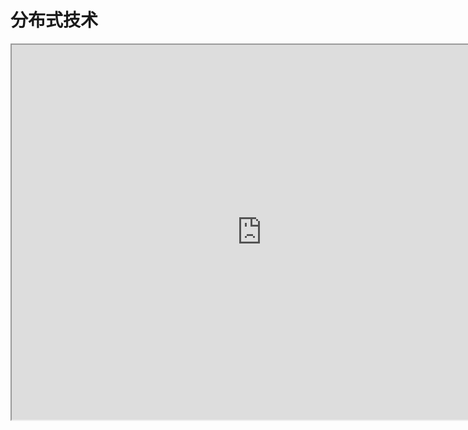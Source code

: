 # 分布式技术

<iframe src="https://cc.163.com/act/m/daily/iframeplayer/?id=64818ee9c31a9c0f360dc5fc" width="800" height="600" allow="fullscreen"/>

由于开服工具2.0使用的是Spigot服务端。该服务端的主要游戏逻辑都放在单一线程内进行处理。

在CPU单核性能的限制下，如果单服务器承载玩家数量较多的情况下，就非常有可能会造成卡顿。

因此推荐将玩家通过代理端，分发给不同的除了游戏数据之外完全一致的服务器进行游戏。

下面将介绍几个常用的玩法服务器的架设方式，来介绍如何更合理的使用硬件资源。

## 小游戏服

- 某玩法
  - 地图A
    - 服务器1
      - 游戏1
      - 游戏2
      - 游戏3
    - 服务器2
      - 游戏4
      - 游戏5
  - 地图B
    - 服务器3
      - 游戏6
      - 游戏7
    - 服务器4
      - 游戏8
      - 游戏9

在小游戏服的架构中，可以根据某个玩法对CPU性能的消耗，估算出单一服务器进程能承载的玩家最大玩家数，再在单一服务器下，开设n个游戏房间，来提高单台机器的玩家承载能力。

## RPG服

- 主城服
  - 服务器1
  - 服务器2
- 区域A
  - 服务器3
  - 服务器4
- 区域B
  - 服务器5
- 副本1
  - 服务器6
  - 服务器7
- 副本2
  - 服务器8
  - 服务器9

在RPG类游戏玩法服务器的架构中，可以考虑将玩家在线量较大的服务器进行水平拓展，复制出n个完全相同的服务器，这些服务器共享玩家的数据，通过代理服进行负载均衡。



## 性能观察

在确定好架构之后，还需要对服务器性能进行观察，合理调整每个服务器的最大人数，降低服务器的压力。

### TPS

服务器TPS是衡量服务器流畅度的指标之一，它代表了每秒钟服务端程序运行了多少个游戏刻。服务器在最理想情况下，每秒应运行20个游戏刻，即最理想的TPS值为20。我们可以依靠TPS对服务器流畅度量化，在TPS值低于15时，玩家会有很明显的卡顿感。

在Spigot服务端中，可以以管理员身份输入`/tps`指令来查看服务器TPS。

在服务器TPS较低时，就需要依靠工具来对卡顿进行检查。在这里仅介绍spigot原生支持的timings进行检查。

### timings

timings是spigot服务端原生提供的一个性能追踪工具。使用它可以对服务端运行的耗时进行检查。

使用步骤

- 服务器卡顿情况下，输入`/timings on`
- 等待几分钟，输入`/timings paste`
- 访问`/timings paste`给出的链接，对性能进行分析。

具体参数含义，可以参考[文档](https://www.spigotmc.org/wiki/timings/)。打开timings指令提供的链接

- 如果主要占用时间较多的项目是插件逻辑。建议对插件逻辑进行检查，避免在主线程上进行I/O、网络操作，尽可能的优化插件算法，减少时间复杂度。
- 如果主要占用时间较多的项目是游戏原生逻辑，则需要对应去检查是否有玩家恶意利用游戏漏洞、使用高频红石等等。并使用插件对此类行为进行一定限度的限制。

如果在上述方面都以已经无法进行优化，那么在不魔改服务端内核的情况下，已经达到了CPU单核性能所能承载的最大人数。可以分别测试不同人数下，TPS的数值，推算出一个可以让TPS稳定在19+的人数数值。并限制单服务器最大在线人数。

对于单服多游戏的小游戏架构同理，可以估算出最大在线人数，再除以每局游戏最大人数，计算出一个服务器可以部署多少个游戏。或者可以修改匹配算法，让单服务器同时最多承载一局游戏，把单核性能发挥到极致。

> 例如起床战争玩法，一个服务器进程提供3个维度进行游戏，服务器启动时，注册3个不同维度的房间。
>
> 匹配算法，优先匹配没有任何运行中的维度的服务器，分配玩家。
>
> 这样每个玩家进入的服务器，都只有玩家所在维度的房间是有人的。
>
> 当3个维度房间全部消耗殆尽后，重启服务器并重置地图。



除此之外，我们还需要预估出让玩家流畅游玩所需要使用的机器数量，在流量高峰到来之前，提前申请机器做好准备。

首先我们需要在服务器TPS能稳定在19+、服务器到达最大在线人数的时候，进入ssh输入`ps -aux | grep java8`，找到这个服务器所对应的进程。如果有多个java8进程，可以通过插件（例如CMI插件）在服务器内查看服务器进程的PID，找到对应的PID所对应的进程。

```
fuzhu@g79xxspt-runtime27-87000:~$ ps -aux | grep java
fuzhu     8046  0.0  0.0  13408   892 pts/0    S+   10:15   0:00 grep java
fuzhu    14058  0.4  3.5 3532168 143324 pts/1  Sl+  Apr06  91:39 java8 -jar BungeeCord.jar
fuzhu    19984  2.0 18.3 3672320 739604 pts/2  Sl+  Apr17  49:43 java8 -jar -Xms1G -Xmx1G -jar spigot-1.12.2.jar
```

例如在这里，我们找到lobby端所在的进程，即PID为19984的进程。

找到进程之后，我们使用`top -p PID`，例如这里的`top -p 19984 `来查看资源占用峰值。

![](./images/01.png)

例如这里CPU占用峰值为2.0%，内存占用峰值为18.3%。

得出了单服满载时的硬件资源消耗后，我们可以根据这个数值，计算出一台机器的最大承载数量，并根据这个最大在线数据，计算需要提前申请多少的机器。